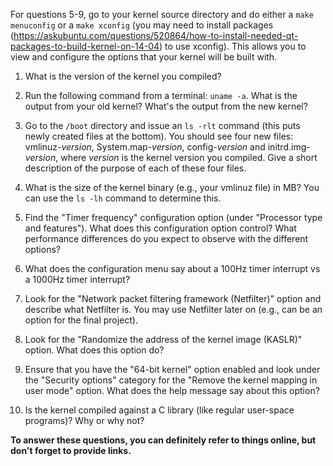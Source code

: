 For questions 5-9, go to your kernel source directory and do either a `make menuconfig` or a `make xconfig` (you may need to install packages (https://askubuntu.com/questions/520864/how-to-install-needed-qt-packages-to-build-kernel-on-14-04) to use xconfig). This allows you to view and configure the options that your kernel will be built with. 

1. What is the version of the kernel you compiled?

2. Run the following command from a terminal: ``uname -a``.
What is the output from your old kernel? What's the output from the new kernel?

3. Go to the `/boot` directory and issue an `ls -rlt` command (this puts newly created files at the bottom). You should see four new files: vmlinuz-*version*, System.map-*version*, config-*version* and initrd.img-*version*, where *version* is the kernel version you compiled. Give a short description of the purpose of each of these four files.

4. What is the size of the kernel binary (e.g., your vmlinuz file) in MB? You can use the ``ls -lh`` command to determine this.

5. Find the "Timer frequency" configuration option (under "Processor type and features"). What does this configuration option control?  What performance differences do you expect to observe with the different options?

6. What does the configuration menu say about a 100Hz timer interrupt vs a 1000Hz timer interrupt?

7. Look for the "Network packet filtering framework (Netfilter)" option and describe what Netfilter is. You may use Netfilter later on (e.g., can be an option for the final project).

8. Look for the "Randomize the address of the kernel image (KASLR)" option. What does this option do?

9. Ensure that you have the "64-bit kernel" option enabled and look under the "Security options" category for the "Remove the kernel mapping in user mode" option. What does the help message say about this option?

10. Is the kernel compiled against a C library (like regular user-space programs)? Why or why not?

**To answer these questions, you can definitely refer to things online, but don't forget to provide links.**
